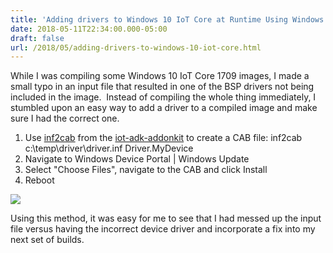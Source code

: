 ```yaml
---
title: 'Adding drivers to Windows 10 IoT Core at Runtime Using Windows Device Portal'
date: 2018-05-11T22:34:00.000-05:00
draft: false
url: /2018/05/adding-drivers-to-windows-10-iot-core.html
---
```


  

  

While I was compiling some Windows 10 IoT Core 1709 images, I made a small typo in an input file that resulted in one of the BSP drivers not being included in the image.  Instead of compiling the whole thing immediately, I stumbled upon an easy way to add a driver to a compiled image and make sure I had the correct one.

  

1.  Use [inf2cab](https://docs.microsoft.com/en-us/windows-hardware/manufacture/iot/iot-core-adk-addons-command-line-options) from the [iot-adk-addonkit](https://github.com/ms-iot/iot-adk-addonkit) to create a CAB file: inf2cab c:\\temp\\driver\\driver.inf Driver.MyDevice
2.  Navigate to Windows Device Portal | Windows Update
3.  Select "Choose Files", navigate to the CAB and click Install
4.  Reboot

  

[![](https://1.bp.blogspot.com/-DSMxUDkrUPo/WmVk-8B4paI/AAAAAAAADDk/Gf1SJFogoy484scjOCP-sG6ZqpJq_vOLgCLcBGAs/s320/2018-01-21.png)](https://1.bp.blogspot.com/-DSMxUDkrUPo/WmVk-8B4paI/AAAAAAAADDk/Gf1SJFogoy484scjOCP-sG6ZqpJq_vOLgCLcBGAs/s1600/2018-01-21.png)

  
Using this method, it was easy for me to see that I had messed up the input file versus having the incorrect device driver and incorporate a fix into my next set of builds.